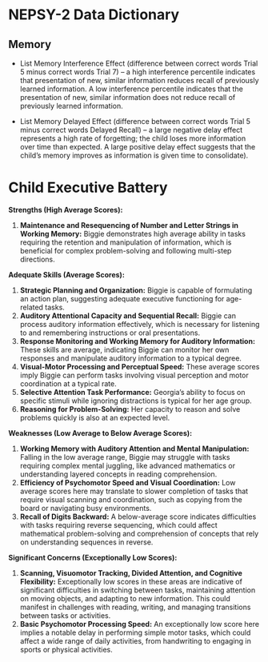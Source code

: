 # NEPSY-2 Data Dictionary
## Memory

- List Memory Interference Effect (difference between correct words Trial 5 minus correct words Trial 7) – a high interference percentile indicates that presentation of new, similar information reduces recall of previously learned information. A low interference percentile indicates that the presentation of new, similar information does not reduce recall of previously learned information.

- List Memory Delayed Effect (difference between correct words Trial 5 minus correct words Delayed Recall) – a large negative delay effect represents a high rate of forgetting; the child loses more information over time than expected. A large positive delay effect suggests that the child’s memory improves as information is given time to consolidate).

# Child Executive Battery

**Strengths (High Average Scores):**
1. **Maintenance and Resequencing of Number and Letter Strings in Working Memory:** Biggie demonstrates high average ability in tasks requiring the retention and manipulation of information, which is beneficial for complex problem-solving and following multi-step directions.

**Adequate Skills (Average Scores):**
1. **Strategic Planning and Organization:** Biggie is capable of formulating an action plan, suggesting adequate executive functioning for age-related tasks.
2. **Auditory Attentional Capacity and Sequential Recall:** Biggie can process auditory information effectively, which is necessary for listening to and remembering instructions or oral presentations.
3. **Response Monitoring and Working Memory for Auditory Information:** These skills are average, indicating Biggie can monitor her own responses and manipulate auditory information to a typical degree.
4. **Visual-Motor Processing and Perceptual Speed:** These average scores imply Biggie can perform tasks involving visual perception and motor coordination at a typical rate.
5. **Selective Attention Task Performance:** Georgia’s ability to focus on specific stimuli while ignoring distractions is typical for her age group.
6. **Reasoning for Problem-Solving:** Her capacity to reason and solve problems quickly is also at an expected level.

**Weaknesses (Low Average to Below Average Scores):**
1. **Working Memory with Auditory Attention and Mental Manipulation:** Falling in the low average range, Biggie may struggle with tasks requiring complex mental juggling, like advanced mathematics or understanding layered concepts in reading comprehension.
2. **Efficiency of Psychomotor Speed and Visual Coordination:** Low average scores here may translate to slower completion of tasks that require visual scanning and coordination, such as copying from the board or navigating busy environments.
3. **Recall of Digits Backward:** A below-average score indicates difficulties with tasks requiring reverse sequencing, which could affect mathematical problem-solving and comprehension of concepts that rely on understanding sequences in reverse.

**Significant Concerns (Exceptionally Low Scores):**
1. **Scanning, Visuomotor Tracking, Divided Attention, and Cognitive Flexibility:** Exceptionally low scores in these areas are indicative of significant difficulties in switching between tasks, maintaining attention on moving objects, and adapting to new information. This could manifest in challenges with reading, writing, and managing transitions between tasks or activities.
2. **Basic Psychomotor Processing Speed:** An exceptionally low score here implies a notable delay in performing simple motor tasks, which could affect a wide range of daily activities, from handwriting to engaging in sports or physical activities.
